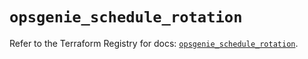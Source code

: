 # `opsgenie_schedule_rotation`

Refer to the Terraform Registry for docs: [`opsgenie_schedule_rotation`](https://registry.terraform.io/providers/opsgenie/opsgenie/0.6.37/docs/resources/schedule_rotation).
